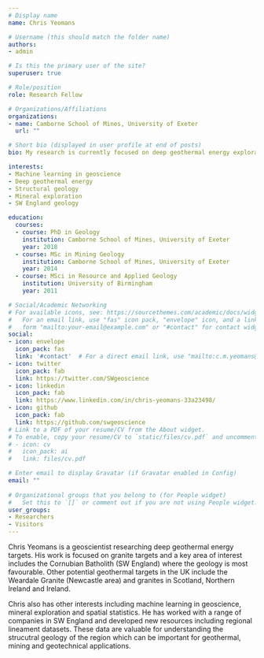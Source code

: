 ```yaml
---
# Display name
name: Chris Yeomans

# Username (this should match the folder name)
authors:
- admin

# Is this the primary user of the site?
superuser: true

# Role/position
role: Research Fellow

# Organizations/Affiliations
organizations:
- name: Camborne School of Mines, University of Exeter
  url: ""

# Short bio (displayed in user profile at end of posts)
bio: My research is currently focused on deep geothermal energy exploration in the UK with a focus on SW England regional geology and tectonics.

interests:
- Machine learning in geoscience
- Deep geothermal energy
- Structural geology
- Mineral exploration
- SW England geology

education:
  courses:
  - course: PhD in Geology
    institution: Camborne School of Mines, University of Exeter
    year: 2018
  - course: MSc in Mining Geology
    institution: Camborne School of Mines, University of Exeter
    year: 2014
  - course: MSci in Resource and Applied Geology
    institution: University of Birmingham
    year: 2011

# Social/Academic Networking
# For available icons, see: https://sourcethemes.com/academic/docs/widgets/#icons
#   For an email link, use "fas" icon pack, "envelope" icon, and a link in the
#   form "mailto:your-email@example.com" or "#contact" for contact widget.
social:
- icon: envelope
  icon_pack: fas
  link: '#contact'  # For a direct email link, use "mailto:c.m.yeomans@exeter.ac.uk".
- icon: twitter
  icon_pack: fab
  link: https://twitter.com/SWgeoscience
- icon: linkedin
  icon_pack: fab
  link: https://www.linkedin.com/in/chris-yeomans-33a23498/
- icon: github
  icon_pack: fab
  link: https://github.com/swgeoscience
# Link to a PDF of your resume/CV from the About widget.
# To enable, copy your resume/CV to `static/files/cv.pdf` and uncomment the lines below.  
# - icon: cv
#   icon_pack: ai
#   link: files/cv.pdf

# Enter email to display Gravatar (if Gravatar enabled in Config)
email: ""
  
# Organizational groups that you belong to (for People widget)
#   Set this to `[]` or comment out if you are not using People widget.  
user_groups:
- Researchers
- Visitors
---
```


Chris Yeomans is a geoscientist researching deep geothermal energy targets. His work is focused on granite targets and a key area of interest includes the Cornubian Batholith (SW England) where the geology is most favourable. Other potential geothermal targets in the UK include the Weardale Granite (Newcastle area) and granites in Scotland, Northern Ireland and Ireland.

Chris also has other interests including machine learning in geoscience, mineral exploration and spatial statistics. He has worked with a range of companies in SW England and developed new resources including regional lineament datasets. These data are valuable for understanding the strucutral geology of the region which can be important for geothermal, mining and geotechnical applications.
